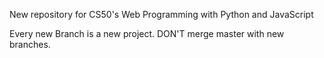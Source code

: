 New repository for CS50's Web Programming with Python and JavaScript

Every new Branch is a new project. DON'T merge master with new branches.
